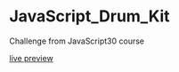 # JavaScript_Drum_Kit 

Challenge from JavaScript30 course

<a href='https://tomasz-paterka.github.io/JavaScript_Drum_Kit/'>live preview</a>
